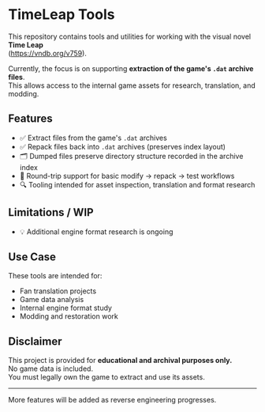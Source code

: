 # TimeLeap Tools

This repository contains tools and utilities for working with the visual novel **Time Leap**  
(https://vndb.org/v759).

Currently, the focus is on supporting **extraction of the game's `.dat` archive files**.  
This allows access to the internal game assets for research, translation, and modding.

## Features

- ✅ Extract files from the game's `.dat` archives
- ✅ Repack files back into `.dat` archives (preserves index layout)
- 🗂 Dumped files preserve directory structure recorded in the archive index
- 🔁 Round-trip support for basic modify → repack → test workflows
- 🔍 Tooling intended for asset inspection, translation and format research

## Limitations / WIP

- 💡 Additional engine format research is ongoing

## Use Case

These tools are intended for:
- Fan translation projects
- Game data analysis
- Internal engine format study
- Modding and restoration work

## Disclaimer

This project is provided for **educational and archival purposes only.**  
No game data is included.  
You must legally own the game to extract and use its assets.

---

More features will be added as reverse engineering progresses.

